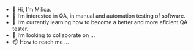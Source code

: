 - 👋 Hi, I’m Milica.
- 👀 I’m interested in QA, in manual and automation testing of software.
- 🌱 I’m currently learning how to become a better and more eficient QA tester.  
- 💞️ I’m looking to collaborate on ...
- 📫 How to reach me ...

<!---
Cemiska/Cemiska is a ✨ special ✨ repository because its `README.md` (this file) appears on your GitHub profile.
You can click the Preview link to take a look at your changes.
--->
